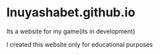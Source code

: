 # Inuyashabet.github.io

Its a website for my game(its in development)

I created this website only for educational purposes
